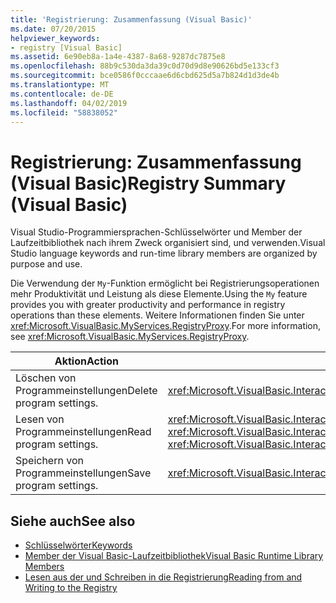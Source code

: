 ```yaml
---
title: 'Registrierung: Zusammenfassung (Visual Basic)'
ms.date: 07/20/2015
helpviewer_keywords:
- registry [Visual Basic]
ms.assetid: 6e90eb8a-1a4e-4387-8a68-9287dc7875e8
ms.openlocfilehash: 88b9c530da3da39c0d70d9d8e90626bd5e133cf3
ms.sourcegitcommit: bce0586f0cccaae6d6cbd625d5a7b824d1d3de4b
ms.translationtype: MT
ms.contentlocale: de-DE
ms.lasthandoff: 04/02/2019
ms.locfileid: "58838052"
---
```

# <a name="registry-summary-visual-basic"></a><span data-ttu-id="588a3-102">Registrierung: Zusammenfassung (Visual Basic)</span><span class="sxs-lookup"><span data-stu-id="588a3-102">Registry Summary (Visual Basic)</span></span>
<span data-ttu-id="588a3-103">Visual Studio-Programmiersprachen-Schlüsselwörter und Member der Laufzeitbibliothek nach ihrem Zweck organisiert sind, und verwenden.</span><span class="sxs-lookup"><span data-stu-id="588a3-103">Visual Studio language keywords and run-time library members are organized by purpose and use.</span></span>  
  
 <span data-ttu-id="588a3-104">Die Verwendung der `My`-Funktion ermöglicht bei Registrierungsoperationen mehr Produktivität und Leistung als diese Elemente.</span><span class="sxs-lookup"><span data-stu-id="588a3-104">Using the `My` feature provides you with greater productivity and performance in registry operations than these elements.</span></span> <span data-ttu-id="588a3-105">Weitere Informationen finden Sie unter <xref:Microsoft.VisualBasic.MyServices.RegistryProxy>.</span><span class="sxs-lookup"><span data-stu-id="588a3-105">For more information, see <xref:Microsoft.VisualBasic.MyServices.RegistryProxy>.</span></span>  
  
|<span data-ttu-id="588a3-106">**Aktion**</span><span class="sxs-lookup"><span data-stu-id="588a3-106">**Action**</span></span>|<span data-ttu-id="588a3-107">**Sprachelement**</span><span class="sxs-lookup"><span data-stu-id="588a3-107">**Language element**</span></span>|  
|----------------|--------------------------|  
|<span data-ttu-id="588a3-108">Löschen von Programmeinstellungen</span><span class="sxs-lookup"><span data-stu-id="588a3-108">Delete program settings.</span></span>|<xref:Microsoft.VisualBasic.Interaction.DeleteSetting%2A>|  
|<span data-ttu-id="588a3-109">Lesen von Programmeinstellungen</span><span class="sxs-lookup"><span data-stu-id="588a3-109">Read program settings.</span></span>|<span data-ttu-id="588a3-110"><xref:Microsoft.VisualBasic.Interaction.GetSetting%2A>, <xref:Microsoft.VisualBasic.Interaction.GetAllSettings%2A></span><span class="sxs-lookup"><span data-stu-id="588a3-110"><xref:Microsoft.VisualBasic.Interaction.GetSetting%2A>, <xref:Microsoft.VisualBasic.Interaction.GetAllSettings%2A></span></span>|  
|<span data-ttu-id="588a3-111">Speichern von Programmeinstellungen</span><span class="sxs-lookup"><span data-stu-id="588a3-111">Save program settings.</span></span>|<xref:Microsoft.VisualBasic.Interaction.SaveSetting%2A>|  
  
## <a name="see-also"></a><span data-ttu-id="588a3-112">Siehe auch</span><span class="sxs-lookup"><span data-stu-id="588a3-112">See also</span></span>

- [<span data-ttu-id="588a3-113">Schlüsselwörter</span><span class="sxs-lookup"><span data-stu-id="588a3-113">Keywords</span></span>](../../../visual-basic/language-reference/keywords/index.md)
- [<span data-ttu-id="588a3-114">Member der Visual Basic-Laufzeitbibliothek</span><span class="sxs-lookup"><span data-stu-id="588a3-114">Visual Basic Runtime Library Members</span></span>](../../../visual-basic/language-reference/runtime-library-members.md)
- [<span data-ttu-id="588a3-115">Lesen aus der und Schreiben in die Registrierung</span><span class="sxs-lookup"><span data-stu-id="588a3-115">Reading from and Writing to the Registry</span></span>](../../../visual-basic/developing-apps/programming/computer-resources/reading-from-and-writing-to-the-registry.md)
